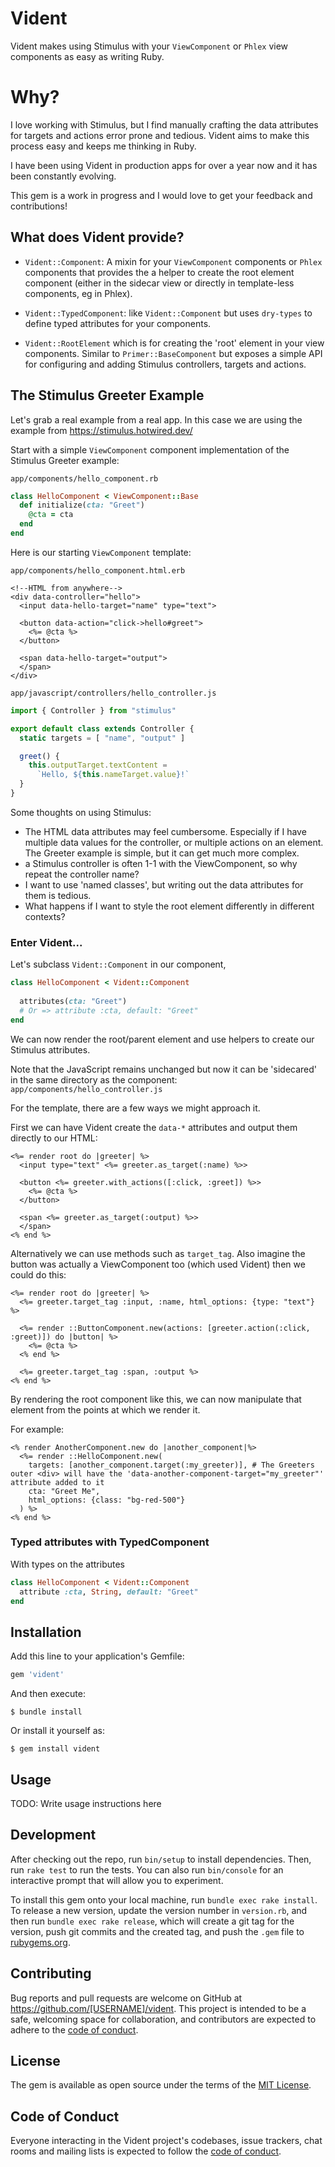 # Vident

Vident makes using Stimulus with your `ViewComponent` or `Phlex` view components as
easy as writing Ruby. 

# Why?

I love working with Stimulus, but I find manually crafting the data attributes for
targets and actions error prone and tedious. Vident aims to make this process easy
and keeps me thinking in Ruby. 

I have been using Vident in production apps for over a year now and it has been constantly
evolving.

This gem is a work in progress and I would love to get your feedback and contributions!

## What does Vident provide?

- `Vident::Component`: A mixin for your `ViewComponent` components or `Phlex` components that provides the a helper to create the
  root element component (either in the sidecar view or directly in template-less components, eg in Phlex).

- `Vident::TypedComponent`: like `Vident::Component` but uses `dry-types` to define typed attributes for your components.

- `Vident::RootElement` which is for creating
  the 'root' element in your view components. Similar to `Primer::BaseComponent` but
  exposes a simple API for configuring and adding Stimulus controllers, targets and actions.


## The Stimulus Greeter Example

Let's grab a real example from a real app. In this case we are using the example from https://stimulus.hotwired.dev/

Start with a simple `ViewComponent` component implementation of the Stimulus Greeter example:

`app/components/hello_component.rb`

```ruby
class HelloComponent < ViewComponent::Base
  def initialize(cta: "Greet")
    @cta = cta
  end
end
```

Here is our starting `ViewComponent` template:

`app/components/hello_component.html.erb`

```erb
<!--HTML from anywhere-->
<div data-controller="hello">
  <input data-hello-target="name" type="text">

  <button data-action="click->hello#greet">
    <%= @cta %>
  </button>

  <span data-hello-target="output">
  </span>
</div>
```

`app/javascript/controllers/hello_controller.js`

```js
import { Controller } from "stimulus"

export default class extends Controller {
  static targets = [ "name", "output" ]

  greet() {
    this.outputTarget.textContent =
      `Hello, ${this.nameTarget.value}!`
  }
}
```

Some thoughts on using Stimulus:

- The HTML data attributes may feel cumbersome. Especially if I have multiple data values for the 
  controller, or multiple actions on an element. The Greeter example is simple, but it can get much more complex.
- a Stimulus controller is often 1-1 with the ViewComponent, so why repeat the controller name? 
- I want to use 'named classes', but writing out the data attributes for them is tedious.
- What happens if I want to style the root element differently in different contexts?

### Enter Vident...

Let's subclass `Vident::Component` in our component, 

```ruby
class HelloComponent < Vident::Component
  
  attributes(cta: "Greet")
  # Or => attribute :cta, default: "Greet"
end
```

We can now render the root/parent element and use helpers to create our Stimulus attributes.

Note that the JavaScript remains unchanged but now it can be 'sidecared' in the same directory as the component:
`app/components/hello_controller.js`

For the template, there are a few ways we might approach it.

First we can have Vident create the `data-*` attributes and output them directly to our HTML:

```erb
<%= render root do |greeter| %>
  <input type="text" <%= greeter.as_target(:name) %>>

  <button <%= greeter.with_actions([:click, :greet]) %>>
    <%= @cta %>
  </button>

  <span <%= greeter.as_target(:output) %>>
  </span>
<% end %>
```

Alternatively we can use methods such as `target_tag`. Also imagine the button was actually a ViewComponent too 
(which used Vident) then we could do this:

```erb
<%= render root do |greeter| %>
  <%= greeter.target_tag :input, :name, html_options: {type: "text"} %>
 
  <%= render ::ButtonComponent.new(actions: [greeter.action(:click, :greet)]) do |button| %>
    <%= @cta %>
  <% end %>

  <%= greeter.target_tag :span, :output %>
<% end %>
```

By rendering the root component like this, we can now manipulate that element from the points at which we render it.

For example:

```erb
<% render AnotherComponent.new do |another_component|%>
  <%= render ::HelloComponent.new(
    targets: [another_component.target(:my_greeter)], # The Greeters outer <div> will have the 'data-another-component-target="my_greeter"' attribute added to it
    cta: "Greet Me",
    html_options: {class: "bg-red-500"}
  ) %>
<% end %>
```

### Typed attributes with TypedComponent

With types on the attributes

```ruby
class HelloComponent < Vident::Component
  attribute :cta, String, default: "Greet"
end
```

## Installation

Add this line to your application's Gemfile:

```ruby
gem 'vident'
```

And then execute:

    $ bundle install

Or install it yourself as:

    $ gem install vident

## Usage

TODO: Write usage instructions here

## Development

After checking out the repo, run `bin/setup` to install dependencies. Then, run `rake test` to run the tests. You can also run `bin/console` for an interactive prompt that will allow you to experiment.

To install this gem onto your local machine, run `bundle exec rake install`. To release a new version, update the version number in `version.rb`, and then run `bundle exec rake release`, which will create a git tag for the version, push git commits and the created tag, and push the `.gem` file to [rubygems.org](https://rubygems.org).

## Contributing

Bug reports and pull requests are welcome on GitHub at https://github.com/[USERNAME]/vident. This project is intended to be a safe, welcoming space for collaboration, and contributors are expected to adhere to the [code of conduct](https://github.com/[USERNAME]/vident/blob/master/CODE_OF_CONDUCT.md).

## License

The gem is available as open source under the terms of the [MIT License](https://opensource.org/licenses/MIT).

## Code of Conduct

Everyone interacting in the Vident project's codebases, issue trackers, chat rooms and mailing lists is expected to follow the [code of conduct](https://github.com/[USERNAME]/vident/blob/master/CODE_OF_CONDUCT.md).
